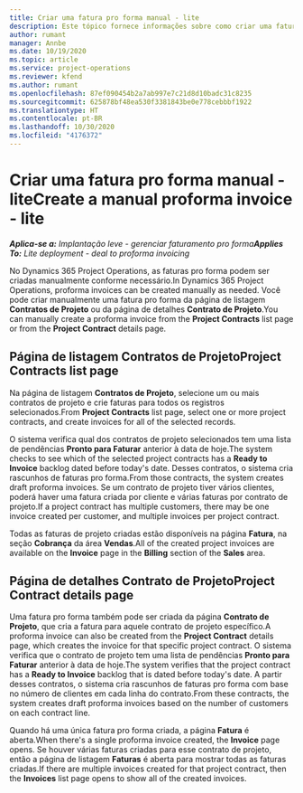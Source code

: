```yaml
---
title: Criar uma fatura pro forma manual - lite
description: Este tópico fornece informações sobre como criar uma fatura pro forma manual no Project Operations.
author: rumant
manager: Annbe
ms.date: 10/19/2020
ms.topic: article
ms.service: project-operations
ms.reviewer: kfend
ms.author: rumant
ms.openlocfilehash: 87ef090454b2a7ab997e7c21d8d10badc31c8235
ms.sourcegitcommit: 625878bf48ea530f3381843be0e778cebbbf1922
ms.translationtype: HT
ms.contentlocale: pt-BR
ms.lasthandoff: 10/30/2020
ms.locfileid: "4176372"
---
```

# <a name="create-a-manual-proforma-invoice---lite"></a><span data-ttu-id="5cd48-103">Criar uma fatura pro forma manual - lite</span><span class="sxs-lookup"><span data-stu-id="5cd48-103">Create a manual proforma invoice - lite</span></span>

<span data-ttu-id="5cd48-104">_**Aplica-se a:** Implantação leve - gerenciar faturamento pro forma_</span><span class="sxs-lookup"><span data-stu-id="5cd48-104">_**Applies To:** Lite deployment - deal to proforma invoicing_</span></span>

<span data-ttu-id="5cd48-105">No Dynamics 365 Project Operations, as faturas pro forma podem ser criadas manualmente conforme necessário.</span><span class="sxs-lookup"><span data-stu-id="5cd48-105">In Dynamics 365 Project Operations, proforma invoices can be created manually as needed.</span></span> <span data-ttu-id="5cd48-106">Você pode criar manualmente uma fatura pro forma da página de listagem **Contratos de Projeto** ou da página de detalhes **Contrato de Projeto**.</span><span class="sxs-lookup"><span data-stu-id="5cd48-106">You can manually create a proforma invoice from the **Project Contracts** list page or from the **Project Contract** details page.</span></span>

##  <a name="project-contracts-list-page"></a><span data-ttu-id="5cd48-107">Página de listagem Contratos de Projeto</span><span class="sxs-lookup"><span data-stu-id="5cd48-107">Project Contracts list page</span></span>

<span data-ttu-id="5cd48-108">Na página de listagem **Contratos de Projeto**, selecione um ou mais contratos de projeto e crie faturas para todos os registros selecionados.</span><span class="sxs-lookup"><span data-stu-id="5cd48-108">From **Project Contracts** list page, select one or more project contracts, and create invoices for all of the selected records.</span></span>

<span data-ttu-id="5cd48-109">O sistema verifica qual dos contratos de projeto selecionados tem uma lista de pendências **Pronto para Faturar** anterior à data de hoje.</span><span class="sxs-lookup"><span data-stu-id="5cd48-109">The system checks to see which of the selected project contracts has a **Ready to Invoice** backlog  dated before today's date.</span></span> <span data-ttu-id="5cd48-110">Desses contratos, o sistema cria rascunhos de faturas pro forma.</span><span class="sxs-lookup"><span data-stu-id="5cd48-110">From those contracts, the system creates draft proforma invoices.</span></span> <span data-ttu-id="5cd48-111">Se um contrato de projeto tiver vários clientes, poderá haver uma fatura criada por cliente e várias faturas por contrato de projeto.</span><span class="sxs-lookup"><span data-stu-id="5cd48-111">If a project contract has multiple customers, there may be one invoice created per customer, and multiple invoices per project contract.</span></span>

<span data-ttu-id="5cd48-112">Todas as faturas de projeto criadas estão disponíveis na página **Fatura**, na seção **Cobrança** da área **Vendas**.</span><span class="sxs-lookup"><span data-stu-id="5cd48-112">All of the created project invoices are available on the **Invoice** page in the **Billing** section of the **Sales** area.</span></span>

## <a name="project-contract-details-page"></a><span data-ttu-id="5cd48-113">Página de detalhes Contrato de Projeto</span><span class="sxs-lookup"><span data-stu-id="5cd48-113">Project Contract details page</span></span>

<span data-ttu-id="5cd48-114">Uma fatura pro forma também pode ser criada da página **Contrato de Projeto**, que cria a fatura para aquele contrato de projeto específico.</span><span class="sxs-lookup"><span data-stu-id="5cd48-114">A proforma invoice can also be created from the **Project Contract** details page, which creates the invoice for that specific project contract.</span></span> <span data-ttu-id="5cd48-115">O sistema verifica que o contrato de projeto tem uma lista de pendências **Pronto para Faturar** anterior à data de hoje.</span><span class="sxs-lookup"><span data-stu-id="5cd48-115">The system verifies that the project contract has a **Ready to Invoice** backlog that is dated before today's date.</span></span> <span data-ttu-id="5cd48-116">A partir desses contratos, o sistema cria rascunhos de faturas pro forma com base no número de clientes em cada linha do contrato.</span><span class="sxs-lookup"><span data-stu-id="5cd48-116">From these contracts, the system creates draft proforma invoices based on the number of customers on each contract line.</span></span>

<span data-ttu-id="5cd48-117">Quando há uma única fatura pro forma criada, a página **Fatura** é aberta.</span><span class="sxs-lookup"><span data-stu-id="5cd48-117">When there's a single proforma invoice created, the **Invoice** page opens.</span></span> <span data-ttu-id="5cd48-118">Se houver várias faturas criadas para esse contrato de projeto, então a página de listagem **Faturas** é aberta para mostrar todas as faturas criadas.</span><span class="sxs-lookup"><span data-stu-id="5cd48-118">If there are multiple invoices created for that project contract, then the **Invoices** list page opens to show all of the created invoices.</span></span>
